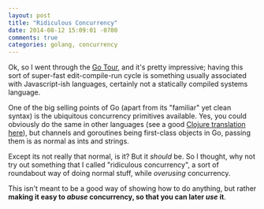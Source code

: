```yaml
---
layout: post
title: "Ridiculous Concurrency"
date: 2014-08-12 15:09:01 -0700
comments: true
categories: golang, concurrency
---
```


Ok, so I went through the [Go Tour](http://tour.golang.org/), and it's pretty impressive; having this sort of super-fast edit-compile-run cycle is something usually associated with Javascript-ish languages, certainly not a statically compiled systems language.

One of the big selling points of Go (apart from its "familiar" yet clean syntax) is the ubiquitous concurrency primitives available. Yes, you could obviously do the same in other languages (see a good [Clojure translation here](http://blog.drewolson.org/blog/2013/07/04/clojure-core-dot-async-and-go-a-code-comparison/)), but channels and goroutines being first-class objects in Go, passing them is as normal as ints and strings.

Except its not really that normal, is it? But it _should_ be. So I thought, why not try out something that I called "ridiculous concurrency", a sort of roundabout way of doing normal stuff, while _overusing_ concurrency.

This isn't meant to be a good way of showing how to do anything, but rather **making it easy to _abuse_ concurrency, so that you can later _use_ it**.

